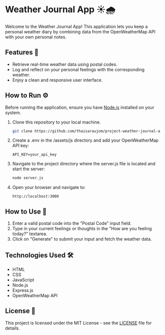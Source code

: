 # Weather Journal App ☀️🌧️

Welcome to the Weather Journal App! This application lets you keep a personal weather diary by combining data from the OpenWeatherMap API with your own personal notes.

## Features 🌟

- Retrieve real-time weather data using postal codes.
- Log and reflect on your personal feelings with the corresponding weather.
- Enjoy a clean and responsive user interface.

## How to Run ⚙️

Before running the application, ensure you have [Node.js](https://nodejs.org/) installed on your system.

1. Clone this repository to your local machine.
    ```sh
    git clone https://github.com/thaisaraujom/project-weather-journal-app.git
    ```
3. Create a .env in the /assets/js directory and add your OpenWeatherMap API key:
   ```
   API_KEY=your_api_key
   ```
4. Navigate to the project directory where the server.js file is located and start the server:
   ```sh
   node server.js
   ```
5. Open your browser and navigate to:
    ```
    http://localhost:3000
    ```

## How to Use 🚀

1. Enter a valid postal code into the "Postal Code" input field.
2. Type in your current feelings or thoughts in the "How are you feeling today?" textarea.
3. Click on "Generate" to submit your input and fetch the weather data.

## Technologies Used 🛠️
- HTML
- CSS
- JavaScript
- Node.js
- Express.js
- OpenWeatherMap API

## License 📝
This project is licensed under the MIT License - see the [LICENSE](LICENSE) file for details.
